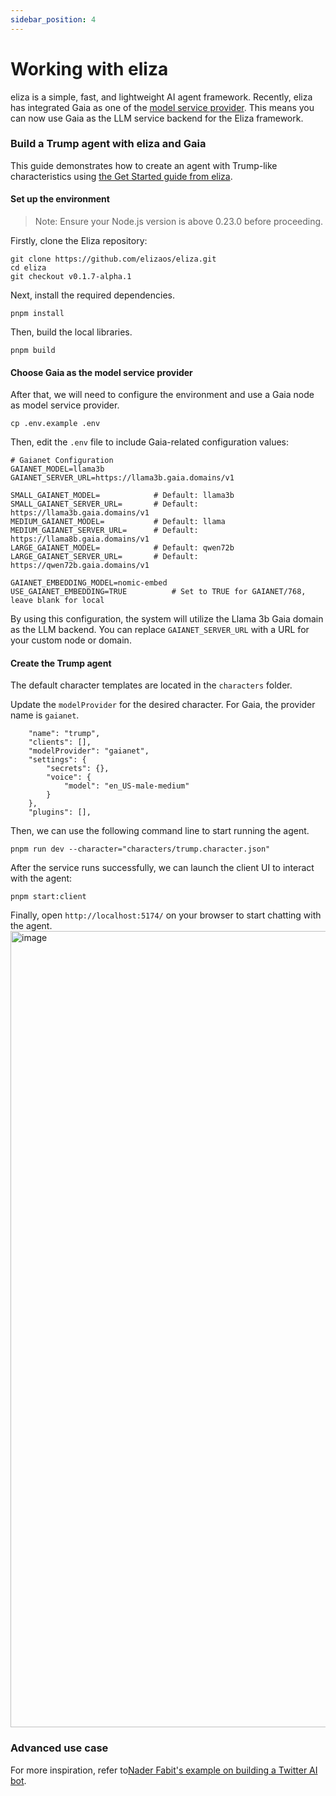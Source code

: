 ```yaml
---
sidebar_position: 4
---
```


# Working with eliza

eliza is a simple, fast, and lightweight AI agent framework. Recently, eliza has integrated Gaia as one of the [model service provider](https://github.com/elizaOS/eliza/pull/762). This means you can now use Gaia as the LLM service backend for the Eliza framework.

### Build a Trump agent with eliza and Gaia

This guide demonstrates how to create an agent with Trump-like characteristics using [the Get Started guide from eliza](https://elizaos.github.io/eliza/docs/quickstart/).

#### Set up the environment

> Note: Ensure your Node.js version is above 0.23.0 before proceeding.

Firstly, clone the Eliza repository:

```
git clone https://github.com/elizaos/eliza.git
cd eliza
git checkout v0.1.7-alpha.1
```

Next, install the required dependencies.

```
pnpm install
```

Then, build the local libraries.

```
pnpm build
```

#### Choose Gaia as the model service provider

After that, we will need to configure the environment and use a Gaia node as model service provider.

```
cp .env.example .env
```

Then, edit the `.env` file to include Gaia-related configuration values:

```
# Gaianet Configuration
GAIANET_MODEL=llama3b
GAIANET_SERVER_URL=https://llama3b.gaia.domains/v1

SMALL_GAIANET_MODEL=            # Default: llama3b
SMALL_GAIANET_SERVER_URL=       # Default: https://llama3b.gaia.domains/v1
MEDIUM_GAIANET_MODEL=           # Default: llama
MEDIUM_GAIANET_SERVER_URL=      # Default: https://llama8b.gaia.domains/v1
LARGE_GAIANET_MODEL=            # Default: qwen72b
LARGE_GAIANET_SERVER_URL=       # Default: https://qwen72b.gaia.domains/v1

GAIANET_EMBEDDING_MODEL=nomic-embed
USE_GAIANET_EMBEDDING=TRUE          # Set to TRUE for GAIANET/768, leave blank for local
```
By using this configuration, the system will utilize the Llama 3b Gaia domain as the LLM backend. You can replace `GAIANET_SERVER_URL` with a URL for your custom node or domain.

#### Create the Trump agent

The default character templates are located in the `characters` folder.

Update the `modelProvider` for the desired character. For Gaia, the provider name is `gaianet`.

```
    "name": "trump",
    "clients": [],
    "modelProvider": "gaianet",
    "settings": {
        "secrets": {},
        "voice": {
            "model": "en_US-male-medium"
        }
    },
    "plugins": [],
```

Then, we can use the following command line to start running the agent.

```
pnpm run dev --character="characters/trump.character.json"
```

After the service runs successfully, we can launch the client UI to interact with the agent:

```
pnpm start:client
```

Finally, open `http://localhost:5174/` on your browser to start chatting with the agent.
<img width="1274" alt="image" src="https://github.com/user-attachments/assets/48474b35-1d40-4334-8ed0-c97f373c2b0b" />


### Advanced use case

For more inspiration, refer to[Nader Fabit's example on building a Twitter AI bot](https://x.com/dabit3/status/1863772029565981144).





